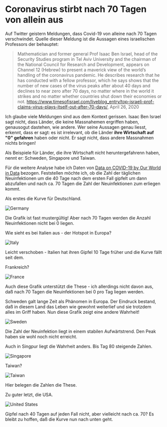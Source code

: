 # Coronavirus stirbt nach 70 Tagen von allein aus

Auf Twitter geistern Meldungen, dass Covid-19 von alleine nach 70 Tagen verschwindet. Quelle dieser Meldung ist die Aussagen eines israelischen Professors der behauptet:

> Mathematician and former general Prof Isaac Ben Israel, head of the Security Studies program in Tel Aviv University and the chairman of the National Council for Research and Development, appears on Channel 12 (Hebrew) to present a maverick view of the world’s handling of the coronavirus pandemic.
> He describes research that he has conducted with a fellow professor, which he says shows that the number of new cases of the virus peaks after about 40 days and declines to near zero after 70 days, no matter where in the world it strikes and no matter whether countries shut down their economies or not.
> https://www.timesofisrael.com/liveblog_entry/top-israeli-prof-claims-virus-plays-itself-out-after-70-days/, April 26, 2020

Ich glaube viele Meldungen sind aus dem Kontext gerissen. Isaac Ben Israel sagt nicht, dass Länder, die keine Massnahemen ergriffen haben, genausogut dastehen, wie andere. Wer seine Aussagen genau liesst, erkennt, dass er sagt: es ist irrelevant, ob die Länder __ihre Wirtschaft auf "0" gefahren__ haben oder nicht. Er sagt nicht, dass andere Massnahmen nichts bringen!

Als Beispiele für Länder, die ihre Wirtschaft nicht heruntergefahrenn haben, nennt er: Schweden, Singapore und Taiwan.

Für die weitere Analyse habe ich Daten von [Data on COVID-19 by Our World in Data](https://github.com/owid/covid-19-data/tree/master/public/data) bezogen.
Feststellen möchte ich, ob die Zahl der täglichen Neuinfektionen um die 40 Tage nach dem ersten Fall gipfelt um dann abzufallen und nach ca. 70 Tagen die Zahl der Neuinfektionen zum erliegen kommt.

Als erstes die Kurve für Deutschland.

![Germany](/Images/germany.png)

Die Grafik ist fast mustergültig! Aber nach 70 Tagen werden die Anzahl Neuinfektionen nicht bei 0 liegen.

Wie sieht es bei Italien aus - der Hotspot in Europa?

![Italy](/Images/italy.png)

Leicht verschoben - Italien hat ihren Gipfel 10 Tage früher und die Kurve fällt seit dem.

Frankreich?

![France](/Images/france.png)

Auch diese Grafik unterstützt die These - ich allerdings nicht davon aus, daß nach 70 Tagen die Neuinfektionen bei 0 pro Tag liegen werden.

Schweden galt lange Zeit als Phänomen in Europa. Der Eindruck bestand, daß in diesem Land das Leben wie gewohnt weiterlief und sie trotzdem alles im Griff haben. Nun diese Grafik zeigt eine andere Wahrheit!

![Sweden](/Images/sweden.png)

Die Zahl der Neuinfektion liegt in einem stabilen Aufwärtstrend. Den Peak haben sie wohl noch nicht erreicht.

Auch in Singpur liegt die Wahrheit anders. Bis Tag 80 steigende Zahlen.

![Singapore](/Images/singapore.png)

Taiwan?

![Taiwan](/Images/taiwan.png)

Hier belegen die Zahlen die These.

Zu guter letzt, die USA.

![United States](/Images/us.png)

Gipfel nach 40 Tagen auf jeden Fall nicht, aber vielleicht nach ca. 70? Es bleibt zu hoffen, daß die Kurve nun nach unten geht.